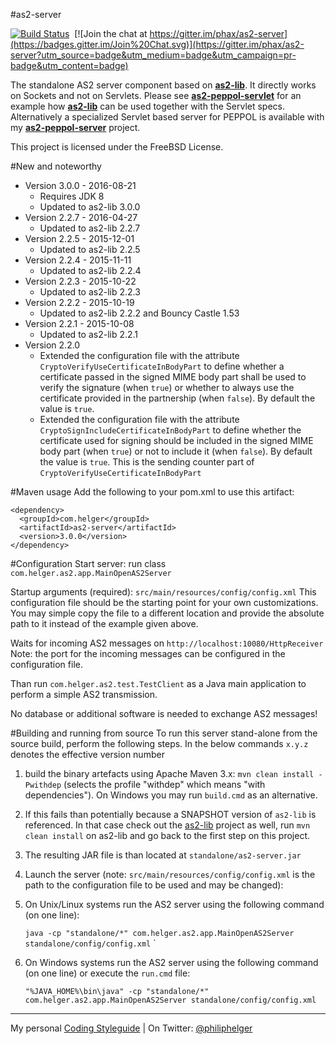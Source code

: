 #as2-server

[![Build Status](https://travis-ci.org/phax/as2-server.svg?branch=master)](https://travis-ci.org/phax/as2-server)
﻿
[![Join the chat at https://gitter.im/phax/as2-server](https://badges.gitter.im/Join%20Chat.svg)](https://gitter.im/phax/as2-server?utm_source=badge&utm_medium=badge&utm_campaign=pr-badge&utm_content=badge)

The standalone AS2 server component based on **[as2-lib](https://github.com/phax/as2-lib)**.
It directly works on Sockets and not on Servlets. Please see **[as2-peppol-servlet](https://github.com/phax/as2-peppol-servlet)** for an example how **[as2-lib](https://github.com/phax/as2-lib)** can be used together with the Servlet specs.
Alternatively a specialized Servlet based server for PEPPOL is available with my **[as2-peppol-server](https://github.com/phax/as2-peppol-server)** project.

This project is licensed under the FreeBSD License.

#New and noteworthy

  * Version 3.0.0 - 2016-08-21
    * Requires JDK 8
    * Updated to as2-lib 3.0.0
  * Version 2.2.7 - 2016-04-27
    * Updated to as2-lib 2.2.7
  * Version 2.2.5 - 2015-12-01
    * Updated to as2-lib 2.2.5
  * Version 2.2.4 - 2015-11-11
    * Updated to as2-lib 2.2.4
  * Version 2.2.3 - 2015-10-22
    * Updated to as2-lib 2.2.3
  * Version 2.2.2 - 2015-10-19
    * Updated to as2-lib 2.2.2 and Bouncy Castle 1.53
  * Version 2.2.1 - 2015-10-08
    * Updated to as2-lib 2.2.1
  * Version 2.2.0
    * Extended the configuration file with the attribute `CryptoVerifyUseCertificateInBodyPart` to define whether a certificate passed in the signed MIME body part shall be used to verify the signature (when `true`) or whether to always use the certificate provided in the partnership (when `false`). By default the value is `true`.
    * Extended the configuration file with the attribute `CryptoSignIncludeCertificateInBodyPart` to define whether the certificate used for signing should be included in the signed MIME body part (when `true`) or not to include it (when `false`). By default the value is `true`. This is the sending counter part of `CryptoVerifyUseCertificateInBodyPart`

#Maven usage
Add the following to your pom.xml to use this artifact:
```
<dependency>
  <groupId>com.helger</groupId>
  <artifactId>as2-server</artifactId>
  <version>3.0.0</version>
</dependency>
```

#Configuration
Start server: run class `com.helger.as2.app.MainOpenAS2Server`

Startup arguments (required): `src/main/resources/config/config.xml`
This configuration file should be the starting point for your own customizations. You may simple copy the file to a different location and provide the absolute path to it instead of the example given above. 

Waits for incoming AS2 messages on `http://localhost:10080/HttpReceiver`
Note: the port for the incoming messages can be configured in the configuration file.

Than run `com.helger.as2.test.TestClient` as a Java main application to perform a simple AS2 transmission.

No database or additional software is needed to exchange AS2 messages!

#Building and running from source
To run this server stand-alone from the source build, perform the following steps.
In the below commands `x.y.z` denotes the effective version number

1. build the binary artefacts using Apache Maven 3.x: `mvn clean install -Pwithdep` (selects the profile "withdep" which means "with dependencies"). On Windows you may run `build.cmd` as an alternative.
  1. If this fails than potentially because a SNAPSHOT version of `as2-lib` is referenced. In that case check out the [as2-lib](https://github.com/phax/as2-lib/) project as well, run `mvn clean install` on as2-lib and go back to the first step on this project. 
2. The resulting JAR file is than located at `standalone/as2-server.jar`
3. Launch the server (note: `src/main/resources/config/config.xml` is the path to the configuration file to be used and may be changed): 
  1. On Unix/Linux systems run the AS2 server using the following command (on one line):
  
     `java -cp "standalone/*" com.helger.as2.app.MainOpenAS2Server standalone/config/config.xml`
`
  2. On Windows systems run the AS2 server using the following command (on one line) or execute the `run.cmd` file:
  
     `"%JAVA_HOME%\bin\java" -cp "standalone/*" com.helger.as2.app.MainOpenAS2Server standalone/config/config.xml`

---

My personal [Coding Styleguide](https://github.com/phax/meta/blob/master/CodeingStyleguide.md) |
On Twitter: <a href="https://twitter.com/philiphelger">@philiphelger</a>
